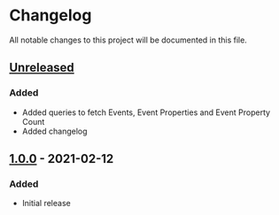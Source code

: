 # Changelog

All notable changes to this project will be documented in this file.

## [Unreleased]

### Added 

- Added queries to fetch Events, Event Properties and Event Property Count
- Added changelog

## [1.0.0] - 2021-02-12

### Added
- Initial release

[unreleased]: https://github.com/thalysantana/grafana-appcenter-datasource/compare/v1.0.1...HEAD
[1.0.0]: https://github.com/thalysantana/grafana-appcenter-datasource/releases/tag/v1.0.0
